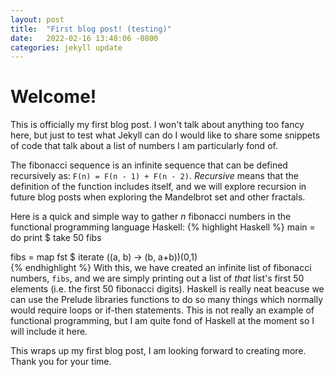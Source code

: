 ```yaml
---
layout: post
title:  "First blog post! (testing)"
date:   2022-02-16 13:48:06 -0800
categories: jekyll update
---
```

# Welcome!

This is officially my first blog post. I won't talk about anything too fancy here, but just to test what Jekyll can do I would like to share some snippets of code that talk about a list of numbers I am particularly fond of.

The fibonacci sequence is an infinite sequence that can be defined recursively as: `F(n) = F(n - 1) + F(n - 2)`. *Recursive* means that the definition of the function includes itself, and we will explore recursion in future blog posts when exploring the Mandelbrot set and other fractals. 

<!--
Here are a few examples of the fibonacci sequence in math and nature:

![golden-spiral](/assets/golden-spiral.jpg)
-->

Here is a quick and simple way to gather *n* fibonacci numbers in the functional programming language Haskell:
{% highlight Haskell %}
main = do
    print $ take 50 fibs

fibs = map fst $ iterate (\(a, b) -> (b, a+b))(0,1)    
{% endhighlight %}
With this, we have created an infinite list of fibonacci numbers, `fibs`, and we are simply printing out a list of *that* list's first 50 elements (i.e. the first 50 fibonacci digits). Haskell is really neat beacuse we can use the Prelude libraries functions to do so many things which normally would require loops or if-then statements. This is not really an example of functional programming, but I am quite fond of Haskell at the moment so I will include it here.

This wraps up my first blog post, I am looking forward to creating more. Thank you for your time.
